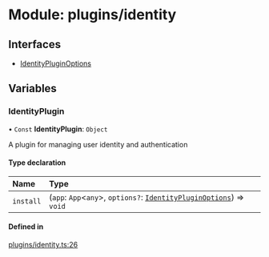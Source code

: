 # Module: plugins/identity

## Interfaces

- [IdentityPluginOptions](../interfaces/plugins_identity.IdentityPluginOptions.md)

## Variables

### <a id="identityplugin" name="identityplugin"></a> IdentityPlugin

• `Const` **IdentityPlugin**: `Object`

A plugin for managing user identity and authentication

#### Type declaration

| Name | Type |
| :------ | :------ |
| `install` | (`app`: `App`\<`any`\>, `options?`: [`IdentityPluginOptions`](../interfaces/plugins_identity.IdentityPluginOptions.md)) => `void` |

#### Defined in

[plugins/identity.ts:26](https://github.com/jakguru/vueprint/blob/cca61f2/plugins/identity.ts#L26)
